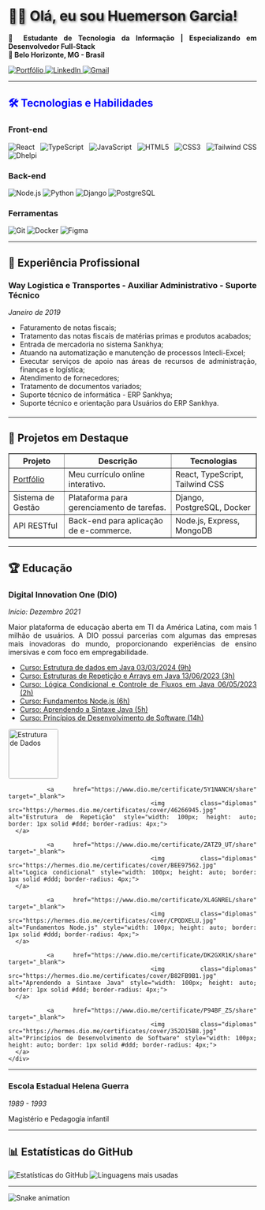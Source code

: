 <div align="justify">
  <h1 style="text-shadow: 2px 2px 4px rgba(0, 0, 0, 0.5);">👨‍⚖️ Olá, eu sou Huemerson Garcia!</h1>

  <p style="text-align: justify;">
    <strong>💼 Estudante de Tecnologia da Informação | Especializando em Desenvolvedor Full-Stack</strong><br>
    <strong>📍 Belo Horizonte, MG - Brasil</strong>
  </p>

  <p>
    <a href="https://curriculumhuemersonfmg.netlify.app/" target="_blank">
      <img src="https://img.shields.io/badge/-Portfólio-000?style=flat&logo=react&logoColor=white" alt="Portfólio">
    </a>
    <a href="https://www.linkedin.com/in/huemersonfmg/" target="_blank">
      <img src="https://img.shields.io/badge/-LinkedIn-0077B5?style=flat&logo=linkedin&logoColor=white" alt="LinkedIn">
    </a>
    <a href="mailto:huemersonfmg@gmail.com">
      <img src="https://img.shields.io/badge/-Gmail-D14836?style=flat&logo=gmail&logoColor=white" alt="Gmail">
    </a>
  </p>

  <hr>

  <h2 style="color: blue;">🛠️ Tecnologias e Habilidades</h2>

  <h3>Front-end</h3>
  <p>
    <img src="https://img.shields.io/badge/-React-61DAFB?logo=react&logoColor=black" alt="React">
    <img src="https://img.shields.io/badge/-TypeScript-3178C6?logo=typescript&logoColor=white" alt="TypeScript">
    <img src="https://img.shields.io/badge/-JavaScript-F7DF1E?logo=javascript&logoColor=black" alt="JavaScript">
    <img src="https://img.shields.io/badge/-HTML5-E34F26?logo=html5&logoColor=white" alt="HTML5">
    <img src="https://img.shields.io/badge/-CSS3-1572B6?logo=css3&logoColor=white" alt="CSS3">
    <img src="https://img.shields.io/badge/-Tailwind_CSS-06B6D4?logo=tailwind-css&logoColor=white" alt="Tailwind CSS">
    <img src="https://img.shields.io/badge/-Dhelpi-8A2BE2?logo=github&logoColor=white" alt="Dhelpi">
  </p>

  <h3>Back-end</h3>
  <p>
    <img src="https://img.shields.io/badge/-Node.js-339933?logo=node.js&logoColor=white" alt="Node.js">
    <img src="https://img.shields.io/badge/-Python-3776AB?logo=python&logoColor=white" alt="Python">
    <img src="https://img.shields.io/badge/-Django-092E20?logo=django&logoColor=white" alt="Django">
    <img src="https://img.shields.io/badge/-PostgreSQL-4169E1?logo=postgresql&logoColor=white" alt="PostgreSQL">
  </p>

  <h3>Ferramentas</h3>
  <p>
    <img src="https://img.shields.io/badge/-Git-F05032?logo=git&logoColor=white" alt="Git">
    <img src="https://img.shields.io/badge/-Docker-2496ED?logo=docker&logoColor=white" alt="Docker">
    <img src="https://img.shields.io/badge/-Figma-F24E1E?logo=figma&logoColor=white" alt="Figma">
  </p>

  <hr>

  <h2>📌 Experiência Profissional</h2>

  <div style="margin-bottom: 20px;">
    <h3>Way Logistica e Transportes - Auxiliar Administrativo - Suporte Técnico</h3>
    <p><em>Janeiro de 2019</em></p>
    <ul>
      <li>Faturamento de notas fiscais;</li>
      <li>Tratamento das notas fiscais de matérias primas e produtos acabados;</li>
      <li>Entrada de mercadoria no sistema Sankhya;</li>
      <li>Atuando na automatização e manutenção de processos Intecli-Excel;</li>
      <li>Executar serviços de apoio nas áreas de recursos de administração, finanças e logística;</li>
      <li>Atendimento de fornecedores;</li>
      <li>Tratamento de documentos variados;</li>
      <li>Suporte técnico de informática - ERP Sankhya;</li>
      <li>Suporte técnico e orientação para Usuários do ERP Sankhya.</li>
    </ul>
  </div>

  <hr>

  <h2>🚀 Projetos em Destaque</h2>

  <table border="1" style="width: 100%; border-collapse: collapse;">
    <tr>
      <th>Projeto</th>
      <th>Descrição</th>
      <th>Tecnologias</th>
    </tr>
    <tr>
      <td><a href="https://curriculumhuemersonfmg.netlify.app/" target="_blank">Portfólio</a></td>
      <td>Meu currículo online interativo.</td>
      <td>React, TypeScript, Tailwind CSS</td>
    </tr>
    <tr>
      <td>Sistema de Gestão</td>
      <td>Plataforma para gerenciamento de tarefas.</td>
      <td>Django, PostgreSQL, Docker</td>
    </tr>
    <tr>
      <td>API RESTful</td>
      <td>Back-end para aplicação de e-commerce.</td>
      <td>Node.js, Express, MongoDB</td>
    </tr>
  </table>

  <hr>

  <h2>🏆 Educação</h2>

  <div style="margin-bottom: 20px;">
    <h3>Digital Innovation One (DIO)</h3>
    <p><em>Início: Dezembro 2021</em></p>
    <p>
      Maior plataforma de educação aberta em TI da América Latina, com mais 1 milhão de usuários.
      A DIO possui parcerias com algumas das empresas mais inovadoras do mundo, proporcionando experiências
      de ensino imersivas e com foco em empregabilidade.
    </p>
    <ul>
      <li><a href="https://www.dio.me/certificate/D3A0OT7D/share" target="_blank">Curso: Estrutura de dados em Java 03/03/2024 (9h)</a></li>
      <li><a href="https://www.dio.me/certificate/5Y1NANCH/share" target="_blank">Curso: Estruturas de Repetição e Arrays em Java 13/06/2023 (3h)</a></li>
      <li><a href="https://www.dio.me/certificate/ZATZ9_UT/share" target="_blank">Curso: Lógica Condicional e Controle de Fluxos em Java 06/05/2023 (2h)</a></li>
      <li><a href="https://www.dio.me/certificate/XL4GNREL/share" target="_blank">Curso: Fundamentos Node.js (6h)</a></li>
      <li><a href="https://www.dio.me/certificate/DK2GXR1K/share" target="_blank">Curso: Aprendendo a Sintaxe Java (5h)</a></li>
      <li><a href="https://www.dio.me/certificate/P94BF_ZS/share" target="_blank">Curso: Princípios de Desenvolvimento de Software (14h)</a></li>
    </ul>
    <div id="certificates">
      <a href="https://www.dio.me/certificate/D3A0OT7D/share" target="_blank">
        <img class="diplomas" src="https://hermes.dio.me/certificates/cover/WFIS4KB5.jpg" alt="Estrutura de Dados" style="width: 100px; height: auto; border: 1px solid #ddd; border-radius: 4px;">
      </a>

      <a href="https://www.dio.me/certificate/5Y1NANCH/share" target="_blank">
        <img class="diplomas" src="https://hermes.dio.me/certificates/cover/46266945.jpg" alt="Estrutura de Repetição" style="width: 100px; height: auto; border: 1px solid #ddd; border-radius: 4px;">
      </a>

      <a href="https://www.dio.me/certificate/ZATZ9_UT/share" target="_blank">
        <img class="diplomas" src="https://hermes.dio.me/certificates/cover/BEE97562.jpg" alt="Logica condicional" style="width: 100px; height: auto; border: 1px solid #ddd; border-radius: 4px;">
      </a>

      <a href="https://www.dio.me/certificate/XL4GNREL/share" target="_blank">
        <img class="diplomas" src="https://hermes.dio.me/certificates/cover/CPQDXELU.jpg" alt="Fundamentos Node.js" style="width: 100px; height: auto; border: 1px solid #ddd; border-radius: 4px;">
      </a>

      <a href="https://www.dio.me/certificate/DK2GXR1K/share" target="_blank">
        <img class="diplomas" src="https://hermes.dio.me/certificates/cover/B82FB9B1.jpg" alt="Aprendendo a Sintaxe Java" style="width: 100px; height: auto; border: 1px solid #ddd; border-radius: 4px;">
      </a>

      <a href="https://www.dio.me/certificate/P94BF_ZS/share" target="_blank">
        <img class="diplomas" src="https://hermes.dio.me/certificates/cover/352D15B8.jpg" alt="Princípios de Desenvolvimento de Software" style="width: 100px; height: auto; border: 1px solid #ddd; border-radius: 4px;">
      </a>
    </div>
  </div>

  <hr>

  <div>
    <h3>Escola Estadual Helena Guerra</h3>
    <p><em>1989 - 1993</em></p>
    <p>Magistério e Pedagogia infantil</p>
  </div>

  <hr>

  <h2>📊 Estatísticas do GitHub</h2>

  <p>
    <img src="https://github-readme-stats.vercel.app/api?username=huemersonfmg&show_icons=true&theme=dracula&hide_border=true" alt="Estatísticas do GitHub">
    <img src="https://github-readme-stats.vercel.app/api/top-langs/?username=huemersonfmg&layout=compact&theme=dracula&hide_border=true" alt="Linguagens mais usadas">
  </p>

  <hr>

  <img src="https://github.com/huemersonfmg/huemersonfmg/blob/output/github-contribution-grid-snake.svg" alt="Snake animation">
</div>
